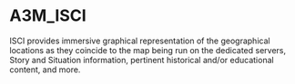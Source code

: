 # A3M_ISCI
ISCI provides immersive graphical representation of the geographical locations as they coincide to the map being run on the dedicated servers, Story and Situation information, pertinent historical and/or educational content, and more. 
